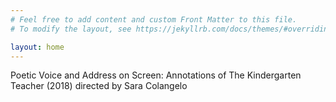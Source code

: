 ```yaml
---
# Feel free to add content and custom Front Matter to this file.
# To modify the layout, see https://jekyllrb.com/docs/themes/#overriding-theme-defaults

layout: home
---
```

Poetic Voice and Address on Screen: Annotations of The Kindergarten Teacher (2018) directed by Sara Colangelo 
